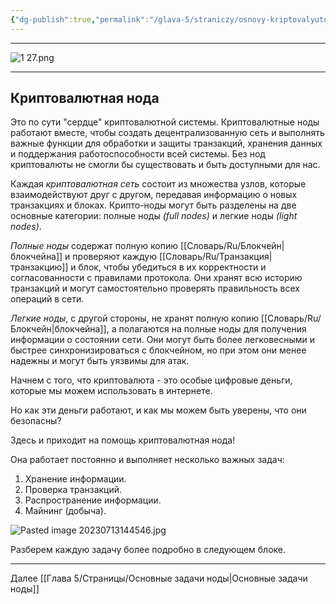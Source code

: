 ```yaml
---
{"dg-publish":true,"permalink":"/glava-5/straniczy/osnovy-kriptovalyutnyh-nod/"}
---
```



---

![1 27.png](/img/user/Images/1%2027.png)

---

## Криптовалютная нода

Это по сути "сердце" криптовалютной системы. Криптовалютные ноды работают вместе, чтобы создать децентрализованную сеть и выполнять важные функции для обработки и защиты транзакций, хранения данных и поддержания работоспособности всей системы. Без нод криптовалюты не смогли бы существовать и быть доступными для нас.

Каждая _криптовалютная сеть_ состоит из множества узлов, которые взаимодействуют друг с другом, передавая информацию о новых транзакциях и блоках. Крипто-ноды могут быть разделены на две основные категории: полные ноды _(full nodes)_ и легкие ноды _(light nodes)_.

_Полные ноды_ содержат полную копию [[Словарь/Ru/Блокчейн\|блокчейна]] и проверяют каждую [[Словарь/Ru/Транзакция\|транзакцию]] и блок, чтобы убедиться в их корректности и согласованности с правилами протокола. Они хранят всю историю транзакций и могут самостоятельно проверять правильность всех операций в сети.

_Легкие ноды_, с другой стороны, не хранят полную копию [[Словарь/Ru/Блокчейн\|блокчейна]], а полагаются на полные ноды для получения информации о состоянии сети. Они могут быть более легковесными и быстрее синхронизироваться с блокчейном, но при этом они менее надежны и могут быть уязвимы для атак.

Начнем с того, что криптовалюта - это особые цифровые деньги, которые мы можем использовать в интернете.

Но как эти деньги работают, и как мы можем быть уверены, что они безопасны?

Здесь и приходит на помощь криптовалютная нода!

Она работает постоянно и выполняет несколько важных задач:

1. Хранение информации.
2. Проверка транзакций.
3. Распространение информации.
4. Майнинг (добыча).

![Pasted image 20230713144546.jpg]()

Разберем каждую задачу более подробно в следующем блоке.

---

Далее [[Глава 5/Страницы/Основные задачи ноды\|Основные задачи ноды]]